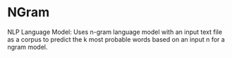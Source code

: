 # NGram
NLP Language Model: Uses n-gram language model with an input text file as a corpus to predict the k most probable words based on an input n for a ngram model.
